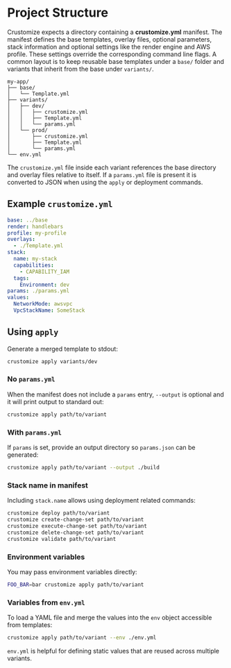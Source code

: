 # Project Structure

Crustomize expects a directory containing a **crustomize.yml** manifest. The manifest defines the base templates, overlay files, optional parameters, stack information and optional settings like the render engine and AWS profile. These settings override the corresponding command line flags. A common layout is to keep reusable base templates under a `base/` folder and variants that inherit from the base under `variants/`.

```
my-app/
├── base/
│   └── Template.yml
├── variants/
│   ├── dev/
│   │   ├── crustomize.yml
│   │   ├── Template.yml
│   │   └── params.yml
│   └── prod/
│       ├── crustomize.yml
│       ├── Template.yml
│       └── params.yml
└── env.yml
```

The `crustomize.yml` file inside each variant references the base directory and overlay files relative to itself. If a `params.yml` file is present it is converted to JSON when using the `apply` or deployment commands.

## Example `crustomize.yml`

```yaml
base: ../base
render: handlebars
profile: my-profile
overlays:
  - ./Template.yml
stack:
  name: my-stack
  capabilities:
    - CAPABILITY_IAM
  tags:
    Environment: dev
params: ./params.yml
values:
  NetworkMode: awsvpc
  VpcStackName: SomeStack
```

## Using `apply`

Generate a merged template to stdout:

```bash
crustomize apply variants/dev
```

### No `params.yml`

When the manifest does not include a `params` entry, `--output` is optional and it will print output to standard out:

```bash
crustomize apply path/to/variant
```

### With `params.yml`

If `params` is set, provide an output directory so `params.json` can be generated:

```bash
crustomize apply path/to/variant --output ./build
```

### Stack name in manifest

Including `stack.name` allows using deployment related commands:

```bash
crustomize deploy path/to/variant
crustomize create-change-set path/to/variant
crustomize execute-change-set path/to/variant
crustomize delete-change-set path/to/variant
crustomize validate path/to/variant
```

### Environment variables

You may pass environment variables directly:

```bash
FOO_BAR=bar crustomize apply path/to/variant
```

### Variables from `env.yml`

To load a YAML file and merge the values into the `env` object accessible from templates:

```bash
crustomize apply path/to/variant --env ./env.yml
```

`env.yml` is helpful for defining static values that are reused across multiple variants.
